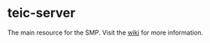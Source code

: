 # teic-server
The main resource for the SMP.
Visit the [wiki](https://github.com/BFUR64/teic-server/wiki) for more information.
